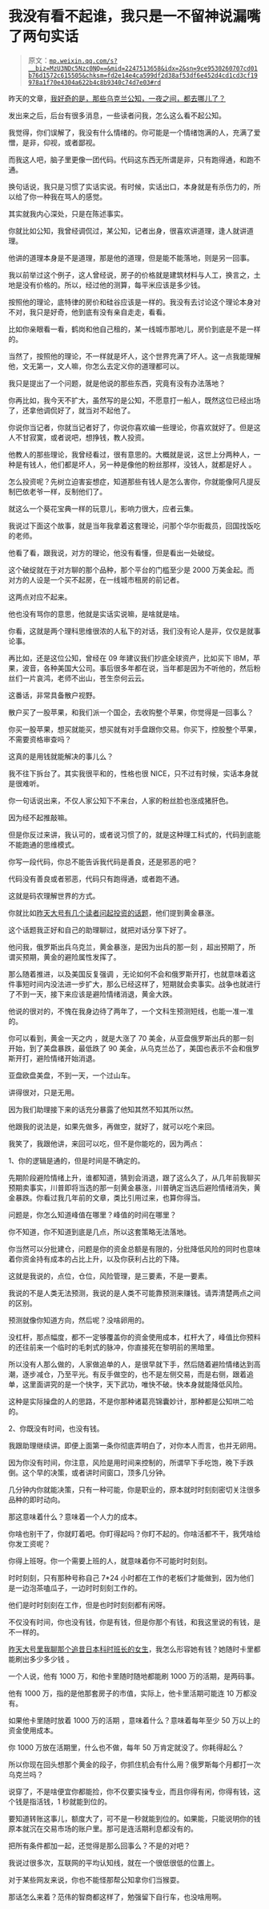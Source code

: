 # 我没有看不起谁，我只是一不留神说漏嘴了两句实话

> 原文：[`mp.weixin.qq.com/s?__biz=MzU3NDc5Nzc0NQ==&mid=2247513658&idx=2&sn=9ce9530260707cd01b76d1572c615505&chksm=fd2e14e4ca599df2d38af53df6e452d4cd1cd3cf19978a1f70e4304a622b4c8b9340c74d7e03#rd`](http://mp.weixin.qq.com/s?__biz=MzU3NDc5Nzc0NQ==&mid=2247513658&idx=2&sn=9ce9530260707cd01b76d1572c615505&chksm=fd2e14e4ca599df2d38af53df6e452d4cd1cd3cf19978a1f70e4304a622b4c8b9340c74d7e03#rd)

昨天的文章，[我好奇的是，那些乌克兰公知，一夜之间，都去哪儿了？](http://mp.weixin.qq.com/s?__biz=MzU3NDc5Nzc0NQ==&mid=2247513575&idx=1&sn=41b621c129b867c93cbd0eb7d67b4f4b&chksm=fd2e1739ca599e2f28e563d642b0e6ee0471505f0db00ce7d5d4ac92bdc8cbc992da8ed1903a&scene=21#wechat_redirect)

发出来之后，后台有很多消息，一些读者问我，怎么这么看不起公知。

我觉得，你们误解了，我没有什么情绪的。你可能是一个情绪饱满的人，充满了爱憎，是非，仰视，或者鄙视。 

而我这人吧，脑子里更像一团代码。代码这东西无所谓是非，只有跑得通，和跑不通。 

换句话说，我只是习惯了实话实说。有时候，实话出口，本身就是有杀伤力的，所以给了你一种我在骂人的感觉。 

其实就我内心深处，只是在陈述事实。 

你就比如公知，我曾经调侃过，某公知，记者出身，很喜欢讲道理，逢人就讲道理。 

他讲的道理本身是不是道理，那是他的道理，但是能不能落地，则是另一回事。 

我以前举过这个例子，这人曾经说，房子的价格就是建筑材料与人工，换言之，土地是没有价格的。所以，经过他的测算，每平米应该是多少钱。 

按照他的理论，底特律的房价和硅谷应该是一样的。我没有去讨论这个理论本身对不对，我只是好奇，他到底有没有亲自走走，看看。 

比如你亲眼看一看，鹤岗和他自己租的，某一线城市那地儿，房价到底是不是一样的。 

当然了，按照他的理论，不一样就是坏人，这个世界充满了坏人。这一点我能理解他，文无第一，文人嘛，你怎么去定义你的道理都可以。 

我只是提出了一个问题，就是他说的那些东西，究竟有没有办法落地？

你再比如，我今天不扩大，虽然写的是公知，不愿意打一船人，既然这位已经出场了，还拿他调侃好了，就当对不起他了。

你说你当记者，你就当记者好了，你说你喜欢编一些理论，你喜欢就好了。但是这人不甘寂寞，或者说吧，想挣钱，教人投资。 

他教人的那些理论，我曾经看过，很有意思的。大概就是说，这世上分两种人，一种是有钱人，他们都是坏人，另一种是像他的粉丝那样，没钱人，就都是好人 。 

怎么投资呢？先树立迫害妄想症，知道那些有钱人是怎么害你，你就能像阿凡提反制巴依老爷一样，反制他们了。 

就这么一个葵花宝典一样的玩意儿，影响力很大，应者云集。 

我说过下面这个故事，就是当年我拿着这套理论，问那个华尔街裁员，回国找饭吃的老师。 

他看了看，跟我说，对方的理论，他没有看懂，但是看出一处破绽。 

这个破绽就在于对方聊的那个品种，那个平台的门槛至少是 2000 万美金起。而对方的人设是一个买不起房，在一线城市租房的前记者。

这两点对应不起来。

他也没有骂你的意思，他就是实话实说嘛，是啥就是啥。

你看，这就是两个理科思维很浓的人私下的对话，我们没有论人是非，仅仅是就事论事。

再比如，还是这位公知，曾经在 09 年建议我们抄底全球资产，比如买下 IBM，苹果，波音，各种美国大公司。事后很多年都在说，当年都是因为不听他的，然后粉丝们一片哀鸿，老师不出山，苍生奈何云云。

这番话，非常具备散户视野。 

散户买了一股苹果，和我们派一个国企，去收购整个苹果，你觉得是一回事么？ 

你买一股苹果，想买就能买，想买就有对手盘跟你交易。你买下，控股整个苹果，不需要资格审查吗？ 

这真的是用钱就能解决的事儿么？ 

我不往下拆台了。其实我很平和的，性格也很 NICE，只不过有时候，实话本身就是很难听。 

你一句话说出来，不仅人家公知下不来台，人家的粉丝脸也涨成猪肝色。

因为经不起推敲嘛。 

但是你反过来讲，我认可的，或者说习惯了的，就是这种理工科式的，代码到底能不能跑通的思维模式。 

你写一段代码，你总不能告诉我代码是善良，还是邪恶的吧？

代码没有善良或者邪恶，代码只有跑得通，或者跑不通。 

这就是码农理解世界的方式。 

你就比如[昨天大号有几个读者问起投资的话题](http://mp.weixin.qq.com/s?__biz=MzU0MjYwNDU2Mw==&mid=2247504281&idx=2&sn=82a009bbdffae680f412c1ee2fe25c56&chksm=fb1abde5cc6d34f34f6c2b5ed5fa5a8be71a9ca5d0eb365b29968f7d3759c96e41febf3f5941&scene=21#wechat_redirect)，他们提到黄金暴涨。

这个话题我正好和自己的助理聊过，就把对话分享下好了。 

他问我，俄罗斯出兵乌克兰，黄金暴涨，是因为出兵的那一刻 ，超出预期了，所谓买预期，黄金的避险属性发挥了。

那么随着推进，以及美国反复强调 ，无论如何不会和俄罗斯开打，也就意味着这件事短时间内没法进一步扩大，那么已经这样了，短期就会卖事实。战争也就进行了不到一天，接下来应该是避险情绪消退，黄金大跌。 

他说的很对的，不愧在我身边待了两年了，一个文科生预测短线，也能一准一准的。 

你可以看到，黄金一天之内 ，就是大涨了 70 美金，从亚盘俄罗斯出兵的那一刻开始，到了美盘暴跌，最低跌了 90 美金，从乌克兰怂了，美国也表示不会和俄罗斯开打，避险情绪开始消退。 

亚盘欧盘美盘，不到一天，一个过山车。

讲得很对，只是无用。 

因为我们助理接下来的话充分暴露了他知其然不知其所以然。

他跟我的说法是，如果先做多，再做空，就好了，就可以吃个来回。

我笑了，我跟他讲，来回可以吃，但不是你能吃的，因为两点：

1、你的逻辑是通的，但是时间是不确定的。

先期阶段避险情绪上升，谁都知道，猜到会消退，跟了这么久了，从几年前我聊买预期卖事实，川普即将当选的那一刻黄金暴涨，川普确定当选后避险情绪消失，黄金暴跌。你看过我几年前的文章，类比引用过来，也算你得当。 

问题是，你怎么知道峰值在哪里？峰值的时间在哪里？ 

你不知道，你不知道到底是几点，所以这套策略无法落地。 

你当然可以分批建仓，问题是你的资金总额是有限的，分批降低风险的同时也意味着你资金持有成本的占比上升，以及你获利占比的下降。

这就是我说的，点位，仓位，风险管理，是三要素，不是一要素。 

我说的不是人类无法预测，我说的是人类不可能靠预测来赚钱。请弄清楚两点之间的区别。 

预测就像你知道方向，然后呢？没啥卵用的。 

没杠杆，那点幅度，都不一定够覆盖你的资金使用成本，杠杆大了，峰值比你预料的还往前来一个临时的毛刺式的脉冲，你直接死在黎明前的黑暗里。

所以没有人那么做的，人家做追单的人，是很早就下手，然后随着避险情绪达到高潮，逐步减仓，乃至平光。有反手做空的，也不是左侧交易，而是右侧，跟着追单，这里面讲究的是一个快字，天下武功，唯快不破。快本身就能降低风险。 

这种是实际操盘的人的思路，不是你那种诸葛亮锦囊妙计，那种都是公知哄二哈的。 

2、你既没有时间，也没有钱。

我跟助理继续讲。即便上面第一条你彻底弄明白了，对你本人而言，也并无卵用。 

因为你没有时间，你注意，风险是用时间来控制的，所谓早下手吃饱，晚下手跌倒。这个早的决策，或者讲时间窗口，顶多几分钟。

几分钟内你就能决策，只有一种可能，你是职业的，原本就时时刻刻密切关注很多品种的即时动向。 

那这意味着什么？意味着一个人力的成本。

你啥也别干了，你就盯着吧。你盯得起吗？你盯不起的。你啥活都不干，我凭啥给你发工资呢？ 

你得上班呀。你一个需要上班的人，就意味着你不可能时时刻刻。

时时刻刻，只有那种号称自己 7*24 小时都在工作的老板们才能做到，因为他们是一边泡茶嗑瓜子，一边时时刻刻工作的。

他们是时时刻刻在工作，但是也时时刻刻都有闲呀。 

不仅没有时间，你也没有钱，你是有钱，但是你那个有钱，和我这里说的有钱，是不一样的。 

[昨天大号里我聊那个追昔日本科时班长的女生](http://mp.weixin.qq.com/s?__biz=MzU0MjYwNDU2Mw==&mid=2247504281&idx=2&sn=82a009bbdffae680f412c1ee2fe25c56&chksm=fb1abde5cc6d34f34f6c2b5ed5fa5a8be71a9ca5d0eb365b29968f7d3759c96e41febf3f5941&scene=21#wechat_redirect)，我怎么形容她有钱？她随时卡里都能刷出多少多少钱 。 

一个人说，他有 1000 万，和他卡里随时随地都能刷 1000 万的活期，是两码事。 

他有 1000 万，指的是他那套房子的市值，实际上，他卡里活期可能连 10 万都没有。 

如果他卡里随时放着 1000 万的活期 ，意味着什么？意味着每年至少 50 万以上的资金使用成本。 

你 1000 万放在活期里，什么也不做，每年 50 万肯定就没了。你耗得起么？ 

所以你现在回头想那个黄金的段子，你抓住机会有什么用？俄罗斯每个月都打一次乌克兰吗？ 

说穿了，不是啥便宜你都能捡，你不仅要实操专业，而且你得有闲，你得有钱，这个钱是指活钱，1 秒就能到位的。 

要知道转账这事儿，额度大了，可不是一秒就能到位的。如果能，只能说明你的钱原本就沉在交易市场的账户里。那可是连活期利息都没有的。 

把所有条件都加一起，还觉得是那么回事么？不是的对吧？ 

我说过很多次，互联网的平均认知线，就在一个很低很低的位置上。

对于某些网友来说，你也不能怪那帮公知拿你们当猴耍。

那话怎么来着？范伟的智商都这样了，勉强留下自行车，也没啥用啊。